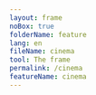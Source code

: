 ```yaml
---
layout: frame
noBox: true
folderName: feature
lang: en
fileName: cinema
tool: The frame
permalink: /cinema
featureName: cinema
---
```

